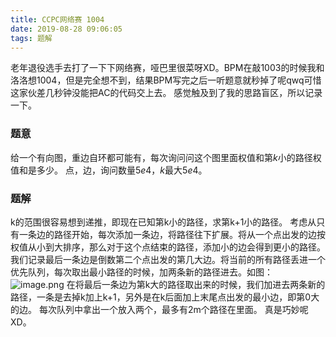 ```yaml
---
title: CCPC网络赛 1004
date: 2019-08-28 09:06:05
tags: 题解
---
```


老年退役选手去打了一下下网络赛，哑巴里很菜呀XD。BPM在敲1003的时候我和洛洛想1004，但是完全想不到，结果BPM写完之后一听题意就秒掉了呢qwq可惜这家伙差几秒钟没能把AC的代码交上去。
感觉触及到了我的思路盲区，所以记录一下。

### 题意
给一个有向图，重边自环都可能有，每次询问问这个图里面权值和第$k$小的路径权值和是多少。
点，边，询问数量$5e4$，$k$最大$5e4$。

### 题解
k的范围很容易想到递推，即现在已知第k小的路径，求第k+1小的路径。
考虑从只有一条边的路径开始，每次添加一条边，将路径往下扩展。将从一个点出发的边按权值从小到大排序，那么对于这个点结束的路径，添加小的边会得到更小的路径。
我们记录最后一条边是倒数第二个点出发的第几大边。将当前的所有路径丢进一个优先队列，每次取出最小路径的时候，加两条新的路径进去。如图：
![image.png](https://i.loli.net/2019/08/27/utHrDTAzgyUq69B.png)
在将最后一条边为第k大的路径取出来的时候，我们加进去两条新的路径，一条是去掉k加上k+1，另外是在k后面加上末尾点出发的最小边，即第0大的边。
每次队列中拿出一个放入两个，最多有2m个路径在里面。
真是巧妙呢XD。

